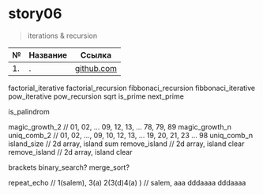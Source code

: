 # story06

> iterations & recursion

| №   | Название | Ссылка            |
| --- | -------- | ----------------- |
| 1.  | .        | [github.com](./.) |

factorial_iterative
factorial_recursion
fibbonaci_recursion
fibbonaci_iterative
pow_iterative
pow_recursion
sqrt
is_prime
next_prime

is_palindrom

magic_growth_2 // 01, 02, ... 09, 12, 13, ... 78, 79, 89
magic_growth_n
uniq_comb_2 // 01, 02, ..., 09, 10, 12, 13, ... 19, 20, 21, 23 ... 98
uniq_comb_n
island_size // 2d array, island sum
remove_island // 2d array, island clear
remove_island // 2d array, island clear

brackets
binary_search?
merge_sort?

repeat_echo
// 1(salem), 3(a) 2(3(d)4(a) )
// salem, aaa dddaaaa dddaaaa
